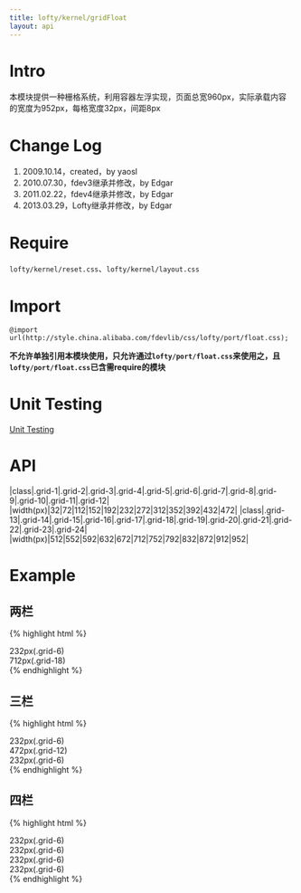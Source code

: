 ```yaml
---
title: lofty/kernel/gridFloat
layout: api
---
```


# Intro

本模块提供一种栅格系统，利用容器左浮实现，页面总宽960px，实际承载内容的宽度为952px，每格宽度32px，间距8px

# Change Log

1. 2009.10.14，created，by yaosl
1. 2010.07.30，fdev3继承并修改，by Edgar
1. 2011.02.22，fdev4继承并修改，by Edgar
1. 2013.03.29，Lofty继承并修改，by Edgar

# Require

`lofty/kernel/reset.css`、`lofty/kernel/layout.css`

# Import

    @import url(http://style.china.alibaba.com/fdevlib/css/lofty/port/float.css);

**不允许单独引用本模块使用，只允许通过`lofty/port/float.css`来使用之，且`lofty/port/float.css`已含需require的模块**

# Unit Testing

[Unit Testing](/tests/specs/kernel/grid-float/render.html)

# API

|class|.grid-1|.grid-2|.grid-3|.grid-4|.grid-5|.grid-6|.grid-7|.grid-8|.grid-9|.grid-10|.grid-11|.grid-12|
|width(px)|32|72|112|152|192|232|272|312|352|392|432|472|
|class|.grid-13|.grid-14|.grid-15|.grid-16|.grid-17|.grid-18|.grid-19|.grid-20|.grid-21|.grid-22|.grid-23|.grid-24|
|width(px)|512|552|592|632|672|712|752|792|832|872|912|952|

# Example

<script type="text/resource">
    <link href="/src/port/float.css" rel="stylesheet"/>
    <style>
    .layout div{ text-align: center; }
    .grid-6{ background: pink; }
    .grid-12,
    .grid-18{ background: gold; }
    </style>
</script>

## 两栏

{% highlight html %}
<div class="layout">
    <div class="grid-6">232px(.grid-6)</div>
    <div class="grid-18 grid-fixed">712px(.grid-18)</div>
</div>
{% endhighlight %}

<div class="demo">
    <script type="text/template" data-height="18px">
        <div class="w942">
            <div class="layout">
                <div class="grid-6">232px(.grid-6)</div>
                <div class="grid-18 grid-fixed">712px(.grid-18)</div>
            </div>
        </div>
    </script>
</div>

## 三栏

{% highlight html %}
<div class="layout">
    <div class="grid-6">232px(.grid-6)</div>
    <div class="grid-12">472px(.grid-12)</div>
    <div class="grid-6 grid-fixed">232px(.grid-6)</div>
</div>
{% endhighlight %}

<div class="demo">
    <script type="text/template" data-height="18px">
        <div class="screen">
            <div class="layout">
                <div class="grid-6">232px(.grid-6)</div>
                <div class="grid-12">472px(.grid-12)</div>
                <div class="grid-6 grid-fixed">232px(.grid-6)</div>
            </div>
        </div>
    </script>
</div>

## 四栏

{% highlight html %}
<div class="layout">
    <div class="grid-6">232px(.grid-6)</div>
    <div class="grid-6">232px(.grid-6)</div>
    <div class="grid-6">232px(.grid-6)</div>
    <div class="grid-6 grid-fixed">232px(.grid-6)</div>
</div>
{% endhighlight %}

<div class="demo">
    <script type="text/template" data-height="18px">
        <div class="screen">
            <div class="layout">
                <div class="grid-6">232px(.grid-6)</div>
                <div class="grid-6">232px(.grid-6)</div>
                <div class="grid-6">232px(.grid-6)</div>
                <div class="grid-6 grid-fixed">232px(.grid-6)</div>
            </div>
        </div>
    </script>
</div>
